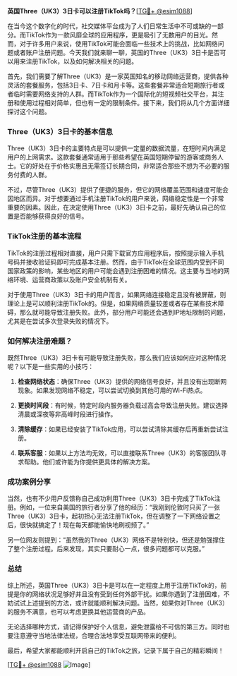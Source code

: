**英国Three（UK3）3日卡可以注册TikTok吗？**[[TG💪+ @esim1088](https://t.me/s/esim1088)]

在当今这个数字化的时代，社交媒体平台成为了人们日常生活中不可或缺的一部分。而TikTok作为一款风靡全球的应用程序，更是吸引了无数用户的目光。然而，对于许多用户来说，使用TikTok可能会面临一些技术上的挑战，比如网络问题或者账户注册问题。今天我们就来聊一聊，英国的Three（UK3）3日卡是否可以用来注册TikTok，以及如何解决相关的问题。

首先，我们需要了解Three（UK3）是一家英国知名的移动网络运营商，提供各种灵活的套餐服务，包括3日卡、7日卡和月卡等。这些套餐非常适合短期旅行者或者临时需要网络支持的人群。而TikTok作为一个国际化的短视频社交平台，其注册和使用过程相对简单，但也有一定的限制条件。接下来，我们将从几个方面详细探讨这个问题。

### Three（UK3）3日卡的基本信息

Three（UK3）3日卡的主要特点是可以提供一定量的数据流量，在短时间内满足用户的上网需求。这款套餐通常适用于那些希望在英国短期停留的游客或商务人士。它的好处在于价格实惠且无需签订长期合同，非常适合那些不想为不必要的服务付费的人群。

不过，尽管Three（UK3）提供了便捷的服务，但它的网络覆盖范围和速度可能会因地区而异。对于想要通过手机注册TikTok的用户来说，网络稳定性是一个非常重要的因素。因此，在决定使用Three（UK3）3日卡之前，最好先确认自己的位置是否能够获得良好的信号。

### TikTok注册的基本流程

TikTok的注册过程相对直接，用户只需下载官方应用程序后，按照提示输入手机号码并接收验证码即可完成基本注册。然而，由于TikTok在全球范围内受到不同国家政策的影响，某些地区的用户可能会遇到注册困难的情况。这主要与当地的网络环境、运营商政策以及账户安全机制有关。

对于使用Three（UK3）3日卡的用户而言，如果网络连接稳定且没有被屏蔽，则理论上是可以顺利注册TikTok的。但是，如果网络质量较差或者存在某些技术障碍，那么就可能导致注册失败。此外，部分用户可能还会遇到IP地址限制的问题，尤其是在尝试多次登录失败的情况下。

### 如何解决注册难题？

既然Three（UK3）3日卡有可能导致注册失败，那么我们应该如何应对这种情况呢？以下是一些实用的小技巧：

1. **检查网络状态**：确保Three（UK3）提供的网络信号良好，并且没有出现断网现象。如果发现网络不稳定，可以尝试切换到其他可用的Wi-Fi热点。
   
2. **更换时间段**：有时候，特定时段内服务器负载过高会导致注册失败。建议选择清晨或深夜等非高峰时段进行操作。

3. **清除缓存**：如果已经安装了TikTok应用，可以尝试清除其缓存后再重新尝试注册。

4. **联系客服**：如果以上方法均无效，可以直接联系Three（UK3）的客服团队寻求帮助。他们或许能为你提供更具体的解决方案。

### 成功案例分享

当然，也有不少用户反馈称自己成功利用Three（UK3）3日卡完成了TikTok注册。例如，一位来自美国的旅行者分享了他的经历：“我刚到伦敦时只买了一张Three（UK3）3日卡，起初担心无法注册TikTok，但在调整了一下网络设置之后，很快就搞定了！现在每天都能愉快地刷视频了。”

另一位网友则提到：“虽然我的Three（UK3）网络不是特别快，但还是勉强撑住了整个注册过程。后来发现，其实只要耐心一点，很多问题都可以克服。”

### 总结

综上所述，英国Three（UK3）3日卡是可以在一定程度上用于注册TikTok的，前提是你的网络状况足够好并且没有受到任何外部干扰。如果你遇到了注册困难，不妨试试上述提到的方法，或许就能顺利解决问题。当然，如果你对Three（UK3）的服务不满意，也可以考虑更换其他运营商的产品。

无论选择哪种方式，请记得保护好个人信息，避免泄露给不可信的第三方。同时也要注意遵守当地法律法规，合理合法地享受互联网带来的便利。

最后，希望大家都能顺利开启自己的TikTok之旅，记录下属于自己的精彩瞬间！ 

[[TG💪+ @esim1088](https://t.me/s/esim1088) ![Image](https://i.postimg.cc/4NQfJmqS/Snipaste-2025-05-13-00-14-12.png)]